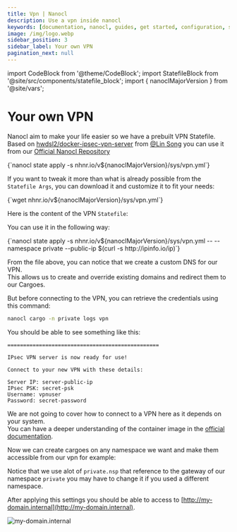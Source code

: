 ```yaml
---
title: Vpn | Nanocl
description: Use a vpn inside nanocl
keywords: [documentation, nanocl, guides, get started, configuration, state, file, config, yaml, yml, statefile, vpn, private network]
image: /img/logo.webp
sidebar_position: 3
sidebar_label: Your own VPN
pagination_next: null
---
```


import CodeBlock from '@theme/CodeBlock';
import StatefileBlock from '@site/src/components/statefile_block';
import { nanoclMajorVersion } from '@site/vars';

# Your own VPN

Nanocl aim to make your life easier so we have a prebuilt VPN Statefile.<br />
Based on [hwdsl2/docker-ipsec-vpn-server](https://github.com/hwdsl2/docker-ipsec-vpn-server) from [@Lin Song](https://github.com/hwdsl2) you can use it from our [Official Nanocl Repository](https://nhnr.io)


<CodeBlock className="language-sh">
{`nanocl state apply -s nhnr.io/v${nanoclMajorVersion}/sys/vpn.yml`}
</CodeBlock>

If you want to tweak it more than what is already possible from the `Statefile Args`, you can download it and customize it to fit your needs:


<CodeBlock className="language-sh">
{`wget nhnr.io/v${nanoclMajorVersion}/sys/vpn.yml`}
</CodeBlock>

Here is the content of the VPN `Statefile`:

<StatefileBlock example="advanced/vpn" />

You can use it in the following way:

<CodeBlock className="language-sh">
{`nanocl state apply -s nhnr.io/v${nanoclMajorVersion}/sys/vpn.yml -- --namespace private --public-ip $(curl -s http://ipinfo.io/ip)`}
</CodeBlock>

From the file above, you can notice that we create a custom DNS for our VPN.<br/>
This allows us to create and override existing domains and redirect them to our Cargoes.<br/>

But before connecting to the VPN, you can retrieve the credentials using this command:

```sh
nanocl cargo -n private logs vpn
```

You should be able to see something like this:

```console
================================================

IPsec VPN server is now ready for use!

Connect to your new VPN with these details:

Server IP: server-public-ip
IPsec PSK: secret-psk
Username: vpnuser
Password: secret-password
```

We are not going to cover how to connect to a VPN here as it depends on your system.<br/>
You can have a deeper understanding of the container image in the [official documentation](https://github.com/hwdsl2/docker-ipsec-vpn-server).<br/>

Now we can create cargoes on any namespace we want and make them accessible from our vpn for example:

<StatefileBlock example="advanced/vpn-cargo" />

Notice that we use alot of `private.nsp` that reference to the gateway of our namespace `private` you may have to change it if you used a different namespace.

After applying this settings you should be able to access to [http://my-domain.internal](http://my-domain.internal).

![my-domain.internal](../../../..//static/img/my-domain.png)
